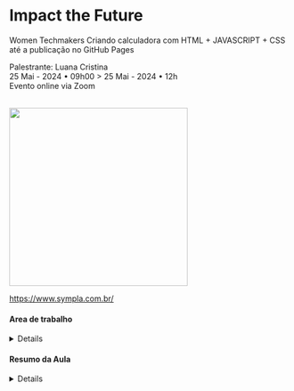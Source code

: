 # Impact the Future 
Women Techmakers
Criando calculadora com HTML + JAVASCRIPT + CSS até a publicação no GitHub Pages <br>

Palestrante: Luana Cristina  <br>
25 Mai - 2024 • 09h00 > 25 Mai - 2024 • 12h <br>
Evento online via Zoom <br> <br>

<img src="https://github.com/PaulaSena/Calculana/assets/45314696/63ecdb4d-8494-4fa6-a7f0-5d2f97741600" style="height: 320px; width: 320px;"> 

https://www.sympla.com.br/
#### Area de trabalho
<details>Preparando pra aula <br>
    Para esse meetup usamos o: <br>
    1. o Visual Studio e o node js instalado na máquina <br>
    a) https://code.visualstudio.com/download (Visual Studio code) <br>
    b) https://nodejs.org/en/download/package-manager (Node Js) <br>
    2. Ou ter uma conta no Replit: <br>
    a) https://replit.com/login <br>
</details>

#### Resumo da Aula
<details> 

</details>

